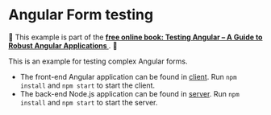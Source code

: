 # Angular Form testing

📖 This example is part of the **[free online book: Testing Angular – A Guide to Robust Angular Applications
](https://testing-angular.com/)**. 📖

This is an example for testing complex Angular forms.

- The front-end Angular application can be found in [client](client/). Run `npm install` and `npm start` to start the client.
- The back-end Node.js application can be found in [server](server/). Run `npm install` and `npm start` to start the server.
